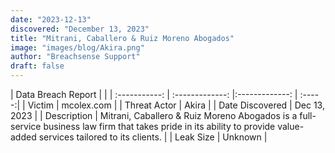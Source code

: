 ```yaml
---
date: "2023-12-13"
discovered: "December 13, 2023"
title: "Mitrani, Caballero & Ruiz Moreno Abogados"
image: "images/blog/Akira.png"
author: "Breachsense Support"
draft: false
---
```


| Data Breach Report           |              | 
| :-----------: | :-------------:     |:-------------:    | :-----:|
| Victim      | mcolex.com      | 
| Threat Actor      | Akira      | 
| Date Discovered      | Dec 13, 2023      | 
| Description      | Mitrani, Caballero & Ruiz Moreno Abogados is a full-service business law firm that takes pride in its ability to provide value-added services tailored to its clients.      | 
| Leak Size      | Unknown      | 

